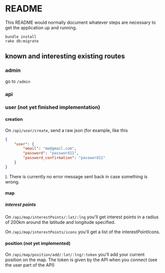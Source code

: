# README

This README would normally document whatever steps are necessary to get the
application up and running.

    bundle install
    rake db:migrate

## known and interesting existing routes

### admin

go to `/admin`

### api
### user (not yet finished implementation)
#### creation 
On `/api/user/create`, send a raw json (for example, like this 
```json
{  
    "user": {
        "email": "me@gmail.com",
        "password": "password11",
        "password_confirmation": "password11"
    }
}
```
). There is currently no error message sent back in case something is wrong.
#### map
##### interest points 

On `/api/map/interestPoints/:lat/:lng` you'll get interest points in a radius of 200km 
around the latitude and longitude specified.

On `/api/map/interestPoints/icons` you'll get a list of the interestPointIcons.

#### position (not yet implemented)
On `/api/map/position/add/:lat/:lng/:token` you'll add your current position
on the map. The token is given by the API when you connect (see the user part
of the API)
